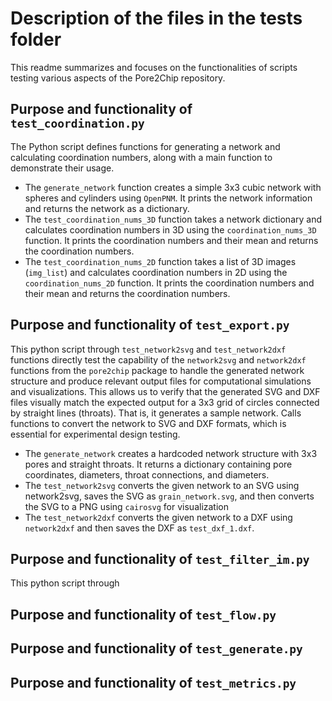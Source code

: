 # Description of the files in the tests folder

This readme summarizes and focuses on the functionalities of scripts testing various aspects of the Pore2Chip repository.

## Purpose and functionality of `test_coordination.py`

The Python script defines functions for generating a network and calculating coordination numbers, along with a main function to demonstrate their usage.

- The `generate_network` function creates a simple 3x3 cubic network with spheres and cylinders using `OpenPNM`. It prints the network information and returns the network as a dictionary.
- The `test_coordination_nums_3D` function takes a network dictionary and calculates coordination numbers in 3D using the `coordination_nums_3D` function. It prints the coordination numbers and their mean and returns the coordination numbers.
- The `test_coordination_nums_2D` function takes a list of 3D images (`img_list`) and calculates coordination numbers in 2D using the `coordination_nums_2D` function. It prints the coordination numbers and their mean and returns the coordination numbers.

## Purpose and functionality of `test_export.py`

This python script through `test_network2svg` and `test_network2dxf` functions directly test the capability of the `network2svg` and `network2dxf` functions from the `pore2chip` package to handle the generated network structure and produce relevant output files for computational simulations and visualizations. This allows us to verify that the generated SVG and DXF files visually match the expected output for a 3x3 grid of circles connected by straight lines (throats). That is, it generates a sample network. Calls functions to convert the network to SVG and DXF formats, which is essential for experimental design testing.

- The `generate_network` creates a hardcoded network structure with 3x3 pores and straight throats. It returns a dictionary containing pore coordinates, diameters, throat connections, and diameters.
- The `test_network2svg` converts the given network to an SVG using network2svg, saves the SVG as `grain_network.svg`, and then converts the SVG to a PNG using `cairosvg` for visualization
- The `test_network2dxf` converts the given network to a DXF using `network2dxf` and then saves the DXF as `test_dxf_1.dxf`. 

## Purpose and functionality of `test_filter_im.py`

This python script through



## Purpose and functionality of `test_flow.py`



## Purpose and functionality of `test_generate.py`



## Purpose and functionality of `test_metrics.py`